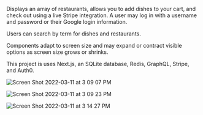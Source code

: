 Displays an array of restaurants, allows you to add dishes to your cart, and check out using a live Stripe integration. A user may log in with a username and password or their Google login information. 

Users can search by term for dishes and restaurants. 

Components adapt to screen size and may expand or contract visible options as screen size grows or shrinks. 

This project is uses Next.js, an SQLite database, Redis, GraphQL, Stripe, and Auth0. 

![Screen Shot 2022-03-11 at 3 09 07 PM](https://user-images.githubusercontent.com/84100060/157953858-cadffacb-673c-47c7-a7d1-d1f2429a5ae2.png)

![Screen Shot 2022-03-11 at 3 09 23 PM](https://user-images.githubusercontent.com/84100060/157953905-a5a69e02-2fbb-4738-b7d8-567ef8597f07.png)

![Screen Shot 2022-03-11 at 3 14 27 PM](https://user-images.githubusercontent.com/84100060/157953941-460100cb-d8ac-4e44-b9d7-e4a8f794335b.png)
